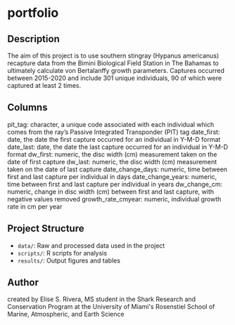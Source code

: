 # portfolio

## Description

The aim of this project is to use southern stingray (Hypanus americanus) recapture data from the Bimini Biological Field Station in The Bahamas to ultimately calculate von Bertalanffy growth parameters. Captures occurred between 2015-2020 and include 301 unique individuals, 90 of which were captured at least 2 times. 


## Columns
pit_tag: character, a unique code associated with each individual which comes from the ray’s Passive Integrated Transponder (PIT) tag
date_first: date, the date the first capture occurred for an individual in Y-M-D format
date_last: date, the date the last capture occurred for an individual in Y-M-D format
dw_first: numeric, the disc width (cm) measurement taken on the date of first capture
dw_last: numeric, the disc width (cm) measurement taken on the date of last capture
date_change_days: numeric, time between first and last capture per individual in days
date_change_years: numeric, time between first and last capture per individual in years
dw_change_cm: numeric, change in disc width (cm) between first and last capture, with negative values removed
growth_rate_cmyear: numeric, individual growth rate in cm per year

## Project Structure

- `data/`: Raw and processed data used in the project 
- `scripts/`: R scripts for analysis
- `results/`: Output figures and tables

## Author

created by Elise S. Rivera, MS student in the Shark Research and Conservation Program at the University of Miami's
Rosenstiel School of Marine, Atmospheric, and Earth Science
